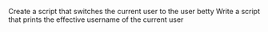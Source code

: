 Create a script that switches the current user to the user betty
Write a script that prints the effective username of the current user
